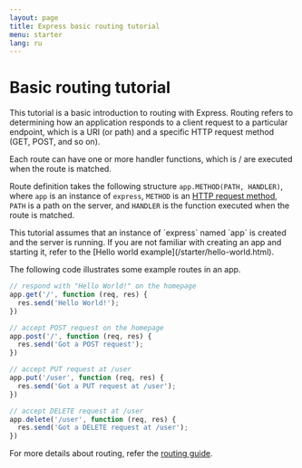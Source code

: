 ```yaml
---
layout: page
title: Express basic routing tutorial
menu: starter
lang: ru
---
```


# Basic routing tutorial

This tutorial is a basic introduction to routing with Express. Routing refers to determining how an application responds to a client request to a particular endpoint, which is a URI (or path) and a specific HTTP request method (GET, POST, and so on).

Each route can have one or more handler functions, which is / are executed when the route is matched. 

Route definition takes the following structure `app.METHOD(PATH, HANDLER)`, where `app` is an instance of `express`, `METHOD` is an [HTTP request method](http://en.wikipedia.org/wiki/Hypertext_Transfer_Protocol), `PATH` is a path on the server, and `HANDLER` is the function executed when the route is matched.

<div class="doc-box doc-notice" markdown="1">
This tutorial assumes that an instance of `express` named `app` is created and the server is running. If you are not familiar with creating an app and starting it, refer to the [Hello world example](/starter/hello-world.html).
</div>

The following code illustrates some example routes in an app.

~~~js
// respond with "Hello World!" on the homepage
app.get('/', function (req, res) {
  res.send('Hello World!');
})

// accept POST request on the homepage
app.post('/', function (req, res) {
  res.send('Got a POST request');
})

// accept PUT request at /user
app.put('/user', function (req, res) {
  res.send('Got a PUT request at /user');
})

// accept DELETE request at /user
app.delete('/user', function (req, res) {
  res.send('Got a DELETE request at /user');
})
~~~

For more details about routing, refer the [routing guide](/guide/routing.html).

